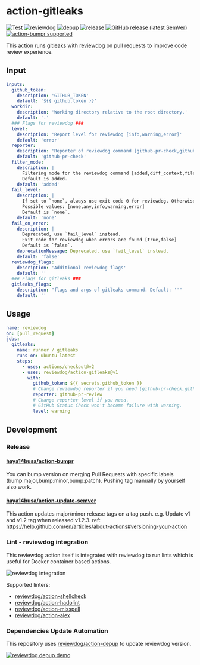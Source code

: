 # action-gitleaks

[![Test](https://github.com/reviewdog/action-gitleaks/workflows/Test/badge.svg)](https://github.com/reviewdog/action-gitleaks/actions?query=workflow%3ATest)
[![reviewdog](https://github.com/reviewdog/action-gitleaks/workflows/reviewdog/badge.svg)](https://github.com/reviewdog/action-gitleaks/actions?query=workflow%3Areviewdog)
[![depup](https://github.com/reviewdog/action-gitleaks/workflows/depup/badge.svg)](https://github.com/reviewdog/action-gitleaks/actions?query=workflow%3Adepup)
[![release](https://github.com/reviewdog/action-gitleaks/workflows/release/badge.svg)](https://github.com/reviewdog/action-gitleaks/actions?query=workflow%3Arelease)
[![GitHub release (latest SemVer)](https://img.shields.io/github/v/release/reviewdog/action-gitleaks?logo=github&sort=semver)](https://github.com/reviewdog/action-gitleaks/releases)
[![action-bumpr supported](https://img.shields.io/badge/bumpr-supported-ff69b4?logo=github&link=https://github.com/haya14busa/action-bumpr)](https://github.com/haya14busa/action-bumpr)

<!--![github-pr-review demo](https://user-images.githubusercontent.com/3797062/73162963-4b8e2b00-4132-11ea-9a3f-f9c6f624c79f.png)-->
<!--![github-pr-check demo](https://user-images.githubusercontent.com/3797062/73163032-70829e00-4132-11ea-8481-f213a37db354.png)-->

This action runs [gitleaks](https://github.com/gitleaks/gitleaks) with
[reviewdog](https://github.com/reviewdog/reviewdog) on pull requests to improve code review experience.

## Input

```yaml
inputs:
  github_token:
    description: 'GITHUB_TOKEN'
    default: '${{ github.token }}'
  workdir:
    description: 'Working directory relative to the root directory.'
    default: '.'
  ### Flags for reviewdog ###
  level:
    description: 'Report level for reviewdog [info,warning,error]'
    default: 'error'
  reporter:
    description: 'Reporter of reviewdog command [github-pr-check,github-pr-review].'
    default: 'github-pr-check'
  filter_mode:
    description: |
      Filtering mode for the reviewdog command [added,diff_context,file,nofilter].
      Default is added.
    default: 'added'
  fail_level:
    description: |
      If set to `none`, always use exit code 0 for reviewdog. Otherwise, exit code 1 for reviewdog if it finds at least 1 issue with severity greater than or equal to the given level.
      Possible values: [none,any,info,warning,error]
      Default is `none`.
    default: 'none'
  fail_on_error:
    description: |
      Deprecated, use `fail_level` instead.
      Exit code for reviewdog when errors are found [true,false]
      Default is `false`.
    deprecationMessage: Deprecated, use `fail_level` instead.
    default: 'false'
  reviewdog_flags:
    description: 'Additional reviewdog flags'
    default: ''
  ### Flags for gitleaks ###
  gitleaks_flags:
    description: "flags and args of gitleaks command. Default: ''"
    default: ''
```

## Usage

```yaml
name: reviewdog
on: [pull_request]
jobs:
  gitleaks:
    name: runner / gitleaks
    runs-on: ubuntu-latest
    steps:
      - uses: actions/checkout@v2
      - uses: reviewdog/action-gitleaks@v1
        with:
          github_token: ${{ secrets.github_token }}
          # Change reviewdog reporter if you need [github-pr-check,github-check,github-pr-review].
          reporter: github-pr-review
          # Change reporter level if you need.
          # GitHub Status Check won't become failure with warning.
          level: warning
```

## Development

### Release

#### [haya14busa/action-bumpr](https://github.com/haya14busa/action-bumpr)
You can bump version on merging Pull Requests with specific labels (bump:major,bump:minor,bump:patch).
Pushing tag manually by yourself also work.

#### [haya14busa/action-update-semver](https://github.com/haya14busa/action-update-semver)

This action updates major/minor release tags on a tag push. e.g. Update v1 and v1.2 tag when released v1.2.3.
ref: https://help.github.com/en/articles/about-actions#versioning-your-action

### Lint - reviewdog integration

This reviewdog action itself is integrated with reviewdog to run lints
which is useful for Docker container based actions.

![reviewdog integration](https://user-images.githubusercontent.com/3797062/72735107-7fbb9600-3bde-11ea-8087-12af76e7ee6f.png)

Supported linters:

- [reviewdog/action-shellcheck](https://github.com/reviewdog/action-shellcheck)
- [reviewdog/action-hadolint](https://github.com/reviewdog/action-hadolint)
- [reviewdog/action-misspell](https://github.com/reviewdog/action-misspell)
- [reviewdog/action-alex](https://github.com/reviewdog/action-alex)

### Dependencies Update Automation
This repository uses [reviewdog/action-depup](https://github.com/reviewdog/action-depup) to update
reviewdog version.

[![reviewdog depup demo](https://user-images.githubusercontent.com/3797062/73154254-170e7500-411a-11ea-8211-912e9de7c936.png)](https://github.com/reviewdog/action-gitleaks/pull/6)

